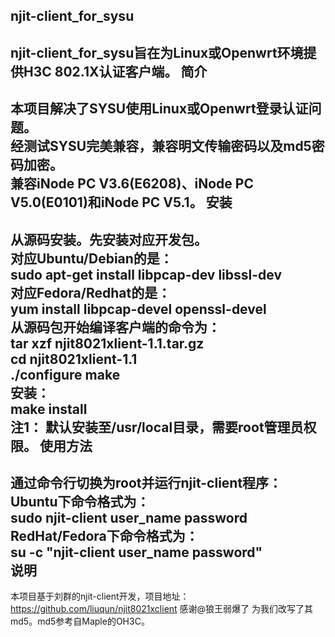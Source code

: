 ﻿njit-client_for_sysu
-----
njit-client_for_sysu旨在为Linux或Openwrt环境提供H3C 802.1X认证客户端。
简介
-----
本项目解决了SYSU使用Linux或Openwrt登录认证问题。<br/>经测试SYSU完美兼容，兼容明文传输密码以及md5密码加密。 <br/>兼容iNode PC V3.6(E6208)、iNode PC V5.0(E0101)和iNode PC V5.1。
安装
-----
从源码安装。先安装对应开发包。<br/>
对应Ubuntu/Debian的是：<br/>
sudo apt-get install libpcap-dev libssl-dev<br/>
对应Fedora/Redhat的是：<br/>
yum install libpcap-devel openssl-devel <br/>
从源码包开始编译客户端的命令为：<br/>
tar xzf njit8021xlient-1.1.tar.gz<br/>
cd njit8021xlient-1.1<br/>
./configure make <br/>
安装：<br/>
make install<br/>
注1： 默认安装至/usr/local目录，需要root管理员权限。 
使用方法
-----
通过命令行切换为root并运行njit-client程序：<br/>
Ubuntu下命令格式为： <br/>
sudo njit-client user_name password <br/> 
RedHat/Fedora下命令格式为：<br/>
su -c "njit-client user_name password"<br/>
说明
-----
本项目基于刘群的njit-client开发，项目地址：https://github.com/liuqun/njit8021xclient 感谢@狼王弱爆了 为我们改写了其md5。md5参考自Maple的OH3C。